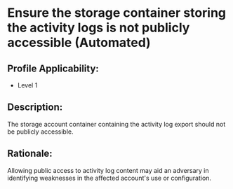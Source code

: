 # Ensure the storage container storing the activity logs is not publicly accessible (Automated)

## Profile Applicability:

- Level 1

## Description:

The storage account container containing the activity log export should not be publicly accessible.

## Rationale:

Allowing public access to activity log content may aid an adversary in identifying weaknesses in the affected account's use or configuration.